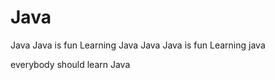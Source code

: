 # Java
Java 
Java is fun
Learning Java
Java 
Java is fun
Learning java

everybody should learn Java

